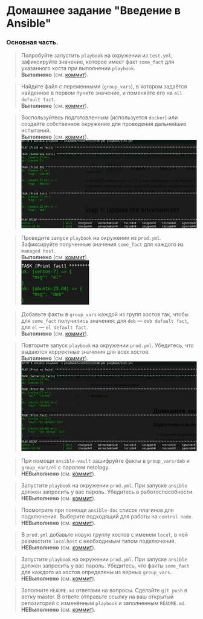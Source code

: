 # Домашнее задание "Введение в Ansible"

### Основная часть.

> Попробуйте запустить `playbook` на окружении из `test.yml`, зафиксируйте значение, которое имеет факт `some_fact` для указанного хоста при выполнении `playbook`.  
**Выполнено** (см. [коммит](https://github.com/ipodovalov/devops-netology/commit/5746581)).

> Найдите файл с переменными (`group_vars`), в котором задаётся найденное в первом пункте значение, и поменяйте его на `all default fact`.  
**Выполнено** (см. [коммит](https://github.com/ipodovalov/devops-netology/commit/1852234)).

> Воспользуйтесь подготовленным (используется `docker`) или создайте собственное окружение для проведения дальнейших испытаний.  
**Выполнено** (см. [коммит](https://github.com/ipodovalov/devops-netology/commit/714442c)).  
![demo](./images/1.png)

> Проведите запуск `playbook` на окружении из `prod.yml`. Зафиксируйте полученные значения `some_fact` для каждого из `managed host`.  
**Выполнено** (см. [коммит](https://github.com/ipodovalov/devops-netology/commit/a455b7c)).  
![demo](./images/2.png)

> Добавьте факты в `group_vars` каждой из групп хостов так, чтобы для `some_fact` получились значения: для `deb` — `deb default fact`, для `el` — `el default fact`.  
**Выполнено** (см. [коммит](https://github.com/ipodovalov/devops-netology/commit/3171c52)).

> Повторите запуск `playbook` на окружении `prod.yml`. Убедитесь, что выдаются корректные значения для всех хостов.  
**Выполнено** (см. [коммит](https://github.com/ipodovalov/devops-netology/commit/3171c52)).  
![demo](./images/3.png)

> При помощи `ansible-vault` зашифруйте факты в `group_vars/deb` и `group_vars/el` с паролем netology.  
**НЕВыполнено** (см. [коммит](https://github.com/ipodovalov/devops-netology/commit/)).

> Запустите `playbook` на окружении `prod.yml`. При запуске `ansible` должен запросить у вас пароль. Убедитесь в работоспособности.  
**НЕВыполнено** (см. [коммит](https://github.com/ipodovalov/devops-netology/commit/)).

> Посмотрите при помощи `ansible-doc` список плагинов для подключения. Выберите подходящий для работы на `control node`.  
**НЕВыполнено** (см. [коммит](https://github.com/ipodovalov/devops-netology/commit/)).

> В `prod.yml` добавьте новую группу хостов с именем `local`, в ней разместите `localhost` с необходимым типом подключения.  
**НЕВыполнено** (см. [коммит](https://github.com/ipodovalov/devops-netology/commit/)).

> Запустите `playbook` на окружении `prod.yml`. При запуске `ansible` должен запросить у вас пароль. Убедитесь, что факты `some_fact` для каждого из хостов определены из верных `group_vars`.  
**НЕВыполнено** (см. [коммит](https://github.com/ipodovalov/devops-netology/commit/)).

> Заполните `README.md` ответами на вопросы. Сделайте `git push` в ветку master. В ответе отправьте ссылку на ваш открытый репозиторий с изменённым `playbook` и заполненным `README.md`.  
**НЕВыполнено** (см. [коммит](https://github.com/ipodovalov/devops-netology/commit/)).
